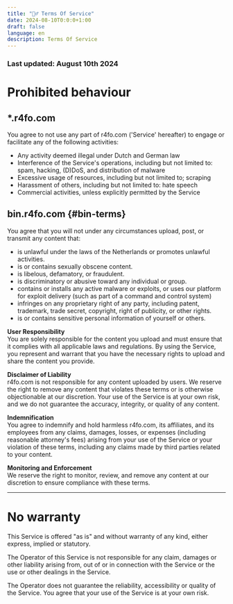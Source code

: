 ```yaml
---
title: "👮‍♂️ Terms Of Service"
date: 2024-08-10T0:0:0+1:00
draft: false
language: en
description: Terms Of Service
---
```


### Last updated: August 10th 2024

# Prohibited behaviour
## *.r4fo.com
You agree to not use any part of r4fo.com ('Service' hereafter) to engage or facilitate any of the following activities:

- Any activity deemed illegal under Dutch and German law
- Interference of the Service's operations, including but not limited to: spam, hacking, (D)DoS, and distribution of malware
- Excessive usage of resources, including but not limited to; scraping
- Harassment of others, including but not limited to: hate speech
- Commercial activities, unless explicitly permitted by the Service

## bin.r4fo.com {#bin-terms}
You agree that you will not under any circumstances upload, post, or transmit any content that:
- is unlawful under the laws of the Netherlands or promotes unlawful activities.
- is or contains sexually obscene content.
- is libelous, defamatory, or fraudulent.
- is discriminatory or abusive toward any individual or group.
- contains or installs any active malware or exploits, or uses our platform for exploit delivery (such as part of a command and control system)
- infringes on any proprietary right of any party, including patent, trademark, trade secret, copyright, right of publicity, or other rights.
- is or contains sensitive personal information of yourself or others.

**User Responsibility**  
You are solely responsible for the content you upload and must ensure that it complies with all applicable laws and regulations. By using the Service, you represent and warrant that you have the necessary rights to upload and share the content you provide.

**Disclaimer of Liability**  
r4fo.com is not responsible for any content uploaded by users. We reserve the right to remove any content that violates these terms or is otherwise objectionable at our discretion. Your use of the Service is at your own risk, and we do not guarantee the accuracy, integrity, or quality of any content.

**Indemnification**  
You agree to indemnify and hold harmless r4fo.com, its affiliates, and its employees from any claims, damages, losses, or expenses (including reasonable attorney's fees) arising from your use of the Service or your violation of these terms, including any claims made by third parties related to your content.

**Monitoring and Enforcement**  
We reserve the right to monitor, review, and remove any content at our discretion to ensure compliance with these terms.

<hr>

# No warranty

This Service is offered "as is" and without warranty of any kind, either express, implied or statutory.

The Operator of this Service is not responsible for any claim, damages or other liability arising from, out of or in connection with the Service or the use or other dealings in the Service.

The Operator does not guarantee the reliability, accessibility or quality of the Service. You agree that your use of the Service is at your own risk.
